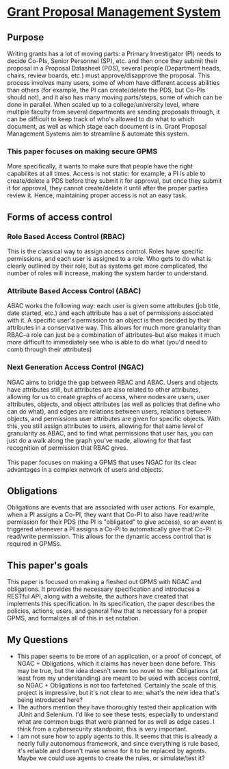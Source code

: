 # [Grant Proposal Management System](https://qrs23.techconf.org/download/webpub/pdfs/QRS-C2023-56EpUKA3a3CGa6xc1KYNzL/593900a157/593900a157.pdf)
## Purpose
Writing grants has a lot of moving parts: a Primary Investigator (PI) needs to decide Co-PIs, Senior Personnel (SP), etc. and then once they submit their proposal in a Proposal Datasheet (PDS), several people (Department heads, chairs, review boards, etc.) must approve/disapprove the proposal. This process involves many users, some of whom have different access abilities than others (for example, the PI can create/delete the PDS, but Co-PIs should not), and it also has many moving parts/steps, some of which can be done in parallel. When scaled up to a college/university level, where multiple faculty from several departments are sending proposals through, it can be difficult to keep track of who's allowed to do what to which document, as well as which stage each document is in. Grant Proposal Management Systems aim to streamline & automate this system.
### This paper focuses on making secure GPMS
More specifically, it wants to make sure that people have the right capabilites at all times. Access is not static: for example, a PI is able to create/delete a PDS before they submit it for approval, but once they submit it for approval, they cannot create/delete it until after the proper parties review it. Hence, maintaining proper access is not an easy task.
## Forms of access control
### Role Based Access Control (RBAC)
This is the classical way to assign access control. Roles have specific permissions, and each user is assigned to a role. Who gets to do what is clearly outlined by their role, but as systems get more complicated, the number of roles will increase, making the system harder to understand.
### Attribute Based Access Control (ABAC)
ABAC works the following way: each user is given some attributes (job title, date started, etc.) and each attribute has a set of permissions associated with it. A specific user's permission to an object is then decided by their attributes in a conservative way. This allows for much more granularity than RBAC–a role can just be a combination of attributes–but also makes it much more difficult to immediately see who is able to do what (you'd need to comb through their attributes)
### Next Generation Access Control (NGAC)
NGAC aims to bridge the gap between RBAC and ABAC. Users and objects have attributes still, but attributes are also related to other attributes, allowing for us to create graphs of access, where nodes are users, user attributes, objects, and object attributes (as well as policies that define who can do what), and edges are relations between users, relations between objects, and permissions user attributes are given for specific objects. With this, you still assign attributes to users, allowing for that same level of granularity as ABAC, and to find what permissions that user has, you can just do a walk along the graph you've made, allowing for that fast recognition of permission that RBAC gives.
<br></br>
This paper focuses on making a GPMS that uses NGAC for its clear advantages in a complex network of users and objects.

## Obligations
Obligations are events that are associated with user actions. For example, when a PI assigns a Co-PI, they want that Co-PI to also have read/write permission for their PDS (the PI is "obligated" to give access), so an event is triggered whenever a PI assigns a Co-PI to automatically give that Co-PI read/write permission. This allows for the dynamic access control that is required in GPMSs.

## This paper's goals
This paper is focused on making a fleshed out GPMS with NGAC and obligations. It provides the necessary specification and introduces a RESTful API, along with a website, the authors have created that implements this specification. In its specification, the paper describes the policies, actions, users, and general flow that is necessary for a proper GPMS, and formalizes all of this in set notation.

## My Questions
- This paper seems to be more of an application, or a proof of concept, of NGAC + Obligations, which it claims has never been done before. This may be true, but the idea doesn't seem too novel to me: Obligations (at least from my understanding) are meant to be used with access control, so NGAC + Obligations is not too farfetched. Certainly the scale of this project is impressive, but it's not clear to me: what's the new idea that's being introduced here?
- The authors mention they have thoroughly tested their application with JUnit and Selenium. I'd like to see these tests, especially to understand what are common bugs that were planned for as well as edge cases. I think from a cybersecurity standpoint, this is very important.
- I am not sure how to apply agents to this. It seems that this is already a nearly fully autonomous framework, and since everything is rule based, it's reliable and doesn't make sense for it to be replaced by agents. Maybe we could use agents to create the rules, or simulate/test it?